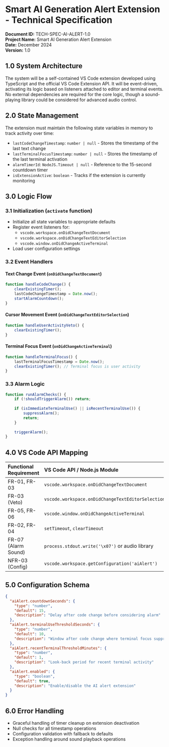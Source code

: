 # Smart AI Generation Alert Extension - Technical Specification

**Document ID:** TECH-SPEC-AI-ALERT-1.0  
**Project Name:** Smart AI Generation Alert Extension  
**Date:** December 2024  
**Version:** 1.0

## 1.0 System Architecture

The system will be a self-contained VS Code extension developed using TypeScript and the official VS Code Extension API. It will be event-driven, activating its logic based on listeners attached to editor and terminal events. No external dependencies are required for the core logic, though a sound-playing library could be considered for advanced audio control.

## 2.0 State Management

The extension must maintain the following state variables in memory to track activity over time:

- `lastCodeChangeTimestamp`: `number | null` - Stores the timestamp of the last text change
- `lastTerminalFocusTimestamp`: `number | null` - Stores the timestamp of the last terminal activation
- `alarmTimerId`: `NodeJS.Timeout | null` - Reference to the 15-second countdown timer
- `isExtensionActive`: `boolean` - Tracks if the extension is currently monitoring

## 3.0 Logic Flow

### 3.1 Initialization (`activate` function)
- Initialize all state variables to appropriate defaults
- Register event listeners for:
  - `vscode.workspace.onDidChangeTextDocument`
  - `vscode.workspace.onDidChangeTextEditorSelection`
  - `vscode.window.onDidChangeActiveTerminal`
- Load user configuration settings

### 3.2 Event Handlers

#### Text Change Event (`onDidChangeTextDocument`)
```typescript
function handleCodeChange() {
    clearExistingTimer();
    lastCodeChangeTimestamp = Date.now();
    startAlarmCountdown();
}
```

#### Cursor Movement Event (`onDidChangeTextEditorSelection`)
```typescript
function handleUserActivityVeto() {
    clearExistingTimer();
}
```

#### Terminal Focus Event (`onDidChangeActiveTerminal`)
```typescript
function handleTerminalFocus() {
    lastTerminalFocusTimestamp = Date.now();
    clearExistingTimer(); // Terminal focus is user activity
}
```

### 3.3 Alarm Logic
```typescript
function runAlarmChecks() {
    if (!shouldTriggerAlarm()) return;
    
    if (isImmediateTerminalUse() || isRecentTerminalUse()) {
        suppressAlarm();
        return;
    }
    
    triggerAlarm();
}
```

## 4.0 VS Code API Mapping

| Functional Requirement | VS Code API / Node.js Module |
|:---|:---|
| FR-01, FR-03 | `vscode.workspace.onDidChangeTextDocument` |
| FR-03 (Veto) | `vscode.workspace.onDidChangeTextEditorSelection` |
| FR-05, FR-06 | `vscode.window.onDidChangeActiveTerminal` |
| FR-02, FR-04 | `setTimeout`, `clearTimeout` |
| FR-07 (Alarm Sound) | `process.stdout.write('\x07')` or audio library |
| NFR-03 (Config) | `vscode.workspace.getConfiguration('aiAlert')` |

## 5.0 Configuration Schema

```json
{
  "aiAlert.countdownSeconds": {
    "type": "number",
    "default": 15,
    "description": "Delay after code change before considering alarm"
  },
  "aiAlert.terminalUseThresholdSeconds": {
    "type": "number", 
    "default": 10,
    "description": "Window after code change where terminal focus suppresses alarm"
  },
  "aiAlert.recentTerminalThresholdMinutes": {
    "type": "number",
    "default": 1,
    "description": "Look-back period for recent terminal activity"
  },
  "aiAlert.enabled": {
    "type": "boolean",
    "default": true,
    "description": "Enable/disable the AI alert extension"
  }
}
```

## 6.0 Error Handling

- Graceful handling of timer cleanup on extension deactivation
- Null checks for all timestamp operations
- Configuration validation with fallback to defaults
- Exception handling around sound playback operations
